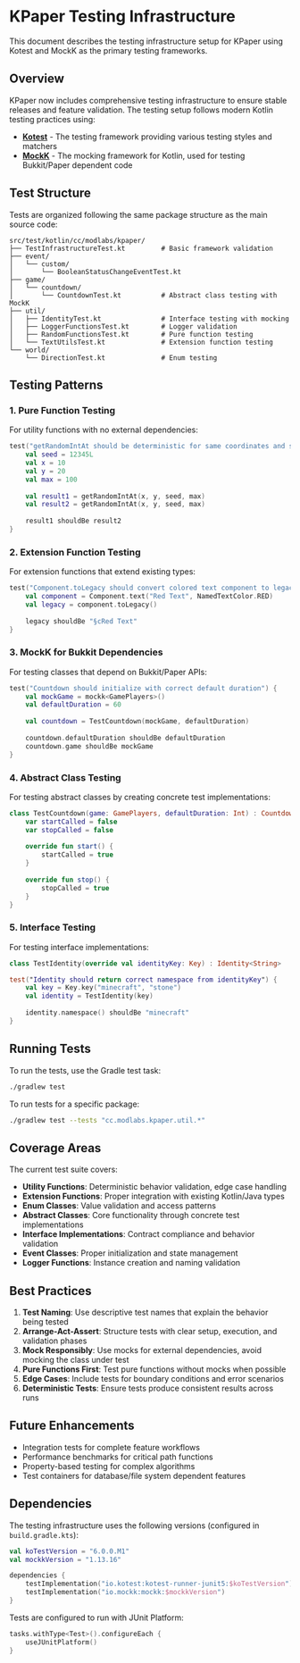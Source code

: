 # KPaper Testing Infrastructure

This document describes the testing infrastructure setup for KPaper using Kotest and MockK as the primary testing frameworks.

## Overview

KPaper now includes comprehensive testing infrastructure to ensure stable releases and feature validation. The testing setup follows modern Kotlin testing practices using:

- **[Kotest](https://kotest.io/)** - The testing framework providing various testing styles and matchers
- **[MockK](https://mockk.io/)** - The mocking framework for Kotlin, used for testing Bukkit/Paper dependent code

## Test Structure

Tests are organized following the same package structure as the main source code:

```
src/test/kotlin/cc/modlabs/kpaper/
├── TestInfrastructureTest.kt         # Basic framework validation
├── event/
│   └── custom/
│       └── BooleanStatusChangeEventTest.kt
├── game/
│   └── countdown/
│       └── CountdownTest.kt          # Abstract class testing with MockK
├── util/
│   ├── IdentityTest.kt               # Interface testing with mocking
│   ├── LoggerFunctionsTest.kt        # Logger validation
│   ├── RandomFunctionsTest.kt        # Pure function testing
│   └── TextUtilsTest.kt              # Extension function testing
└── world/
    └── DirectionTest.kt              # Enum testing
```

## Testing Patterns

### 1. Pure Function Testing
For utility functions with no external dependencies:

```kotlin
test("getRandomIntAt should be deterministic for same coordinates and seed") {
    val seed = 12345L
    val x = 10
    val y = 20
    val max = 100
    
    val result1 = getRandomIntAt(x, y, seed, max)
    val result2 = getRandomIntAt(x, y, seed, max)
    
    result1 shouldBe result2
}
```

### 2. Extension Function Testing
For extension functions that extend existing types:

```kotlin
test("Component.toLegacy should convert colored text component to legacy string with color codes") {
    val component = Component.text("Red Text", NamedTextColor.RED)
    val legacy = component.toLegacy()
    
    legacy shouldBe "§cRed Text"
}
```

### 3. MockK for Bukkit Dependencies
For testing classes that depend on Bukkit/Paper APIs:

```kotlin
test("Countdown should initialize with correct default duration") {
    val mockGame = mockk<GamePlayers>()
    val defaultDuration = 60
    
    val countdown = TestCountdown(mockGame, defaultDuration)
    
    countdown.defaultDuration shouldBe defaultDuration
    countdown.game shouldBe mockGame
}
```

### 4. Abstract Class Testing
For testing abstract classes by creating concrete test implementations:

```kotlin
class TestCountdown(game: GamePlayers, defaultDuration: Int) : Countdown(game, defaultDuration) {
    var startCalled = false
    var stopCalled = false
    
    override fun start() {
        startCalled = true
    }
    
    override fun stop() {
        stopCalled = true
    }
}
```

### 5. Interface Testing
For testing interface implementations:

```kotlin
class TestIdentity(override val identityKey: Key) : Identity<String>

test("Identity should return correct namespace from identityKey") {
    val key = Key.key("minecraft", "stone")
    val identity = TestIdentity(key)
    
    identity.namespace() shouldBe "minecraft"
}
```

## Running Tests

To run the tests, use the Gradle test task:

```bash
./gradlew test
```

To run tests for a specific package:

```bash
./gradlew test --tests "cc.modlabs.kpaper.util.*"
```

## Coverage Areas

The current test suite covers:

- **Utility Functions**: Deterministic behavior validation, edge case handling
- **Extension Functions**: Proper integration with existing Kotlin/Java types
- **Enum Classes**: Value validation and access patterns
- **Abstract Classes**: Core functionality through concrete test implementations
- **Interface Implementations**: Contract compliance and behavior validation
- **Event Classes**: Proper initialization and state management
- **Logger Functions**: Instance creation and naming validation

## Best Practices

1. **Test Naming**: Use descriptive test names that explain the behavior being tested
2. **Arrange-Act-Assert**: Structure tests with clear setup, execution, and validation phases
3. **Mock Responsibly**: Use mocks for external dependencies, avoid mocking the class under test
4. **Pure Functions First**: Test pure functions without mocks when possible
5. **Edge Cases**: Include tests for boundary conditions and error scenarios
6. **Deterministic Tests**: Ensure tests produce consistent results across runs

## Future Enhancements

- Integration tests for complete feature workflows
- Performance benchmarks for critical path functions
- Property-based testing for complex algorithms
- Test containers for database/file system dependent features

## Dependencies

The testing infrastructure uses the following versions (configured in `build.gradle.kts`):

```kotlin
val koTestVersion = "6.0.0.M1"
val mockkVersion = "1.13.16"

dependencies {
    testImplementation("io.kotest:kotest-runner-junit5:$koTestVersion")
    testImplementation("io.mockk:mockk:$mockkVersion")
}
```

Tests are configured to run with JUnit Platform:

```kotlin
tasks.withType<Test>().configureEach {
    useJUnitPlatform()
}
```